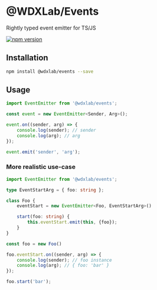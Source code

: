 # @WDXLab/Events

Rightly typed event emitter for TS/JS

[![npm version](https://badge.fury.io/js/%40wdxlab%2Fevents.svg)](https://badge.fury.io/js/%40wdxlab%2Fevents)

## Installation

```sh
npm install @wdxlab/events --save
```

## Usage

```ts
import EventEmitter from '@wdxlab/events';

const event = new EventEmitter<Sender, Arg>();

event.on((sender, arg) => {
    console.log(sender); // sender
    console.log(arg); // arg
});

event.emit('sender', 'arg');
```

### More realistic use-case

```ts
import EventEmitter from '@wdxlab/events';

type EventStartArg = { foo: string };

class Foo {
    eventStart = new EventEmitter<Foo, EventStartArg>()

    start(foo: string) {
        this.eventStart.emit(this, {foo});
    }
}

const foo = new Foo()

foo.eventStart.on((sender, arg) => {
    console.log(sender); // foo instance
    console.log(arg); // { foo: 'bar' }
});

foo.start('bar');
```
